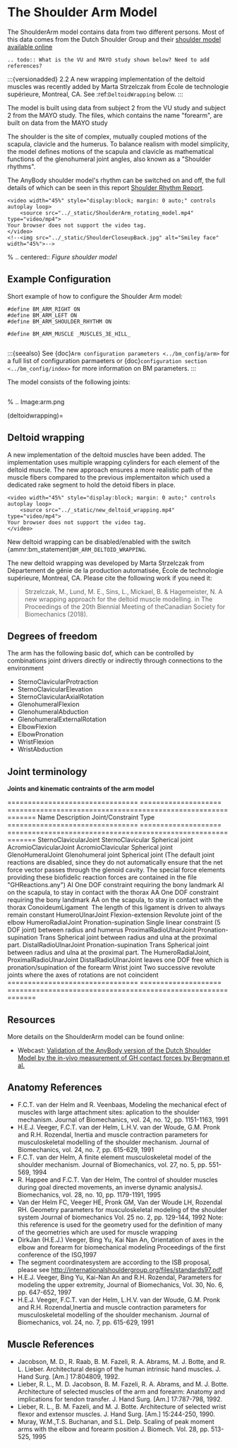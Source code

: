 # The Shoulder Arm Model

The ShoulderArm model contains data from two different persons. Most of this data
comes from the Dutch Shoulder Group and their
[shoulder model available online](http://homepage.tudelft.nl/g6u61/repository/shoulder/overview.htm)

```{eval-rst}
.. todo:: What is the VU and MAYO study shown below? Need to add references?
```

:::{versionadded} 2.2 A new wrapping implementation of the deltoid muscles was recently added by Marta Strzelczak from École de technologie supérieure, Montreal, CA. See :ref:`DeltoidWrapping` below.
:::

The model is built using data from subject 2 from the VU study and subject 2
from the MAYO study. The files, which contains the name "forearm", are
built on data from the MAYO study

The shoulder is the site of complex, mutually coupled motions of the scapula,
clavicle and the humerus. To balance realism with model simplicity, the model
defines motions of the scapula and clavicle as mathematical functions of the
glenohumeral joint angles, also known as a "Shoulder rhythms".

The AnyBody shoulder model's rhythm can be switched on
and off, the full details of which can be seen in this report
[Shoulder Rhythm
Report](https://paperpile.com/app/p/0349b48d-cb2b-0414-8a26-656f9b663e49).

```{raw} html
<video width="45%" style="display:block; margin: 0 auto;" controls autoplay loop>
    <source src="../_static/ShoulderArm_rotating_model.mp4" type="video/mp4">
Your browser does not support the video tag.
</video>
<!--<img src="../_static/ShoulderCloseupBack.jpg" alt="Smiley face" width="45%">-->
```

% .. centered:: *Figure shoulder model*

## Example Configuration

Short example of how to configure the Shoulder Arm model:

```AnyScriptDoc
#define BM_ARM_RIGHT ON
#define BM_ARM_LEFT ON
#define BM_ARM_SHOULDER_RHYTHM ON

#define BM_ARM_MUSCLE _MUSCLES_3E_HILL_
```

```{rst-class} float-right
```

:::{seealso}
See {doc}`Arm configuration parameters <../bm_config/arm>` for a
full list of configuration parmaeters or {doc}`configuration section <../bm_config/index>`
for more information on BM parameters.
:::

The model consists of the following joints:

```{rst-class} centered
```

% .. Image:arm.png

(deltoidwrapping)=

## Deltoid wrapping

A new implementation of the deltoid muscles have been added. The implementation
uses multiple wrapping cylinders for each element of the deltoid muscle. The new
approach ensures a more realistic path of the muscle fibers compared to the
previous implementaiton which used a dedicated rake segment to hold the detoid
fibers in place.

```{raw} html
<video width="45%" style="display:block; margin: 0 auto;" controls autoplay loop>
    <source src="../_static/new_deltoid_wrapping.mp4" type="video/mp4">
Your browser does not support the video tag.
</video>
```

New deltoid wrapping can be disabled/enabled with the switch
{ammr:bm_statement}`BM_ARM_DELTOID_WRAPPING`.

The new deltoid wrapping was developed by Marta Strzelczak from Département de
génie de la production automatisée, École de technologie supérieure, Montreal,
CA. Please cite the following work if you need it:

> Strzelczak, M., Lund, M. E., Sins, L., Mickael, B. & Hagemeister, N. A new
> wrapping approach for the deltoid muscle modelling. in The Proceedings of the
> 20th Biennial Meeting of theCanadian Society for Biomechanics (2018).

## Degrees of freedom

The arm has the following basic dof, which can be controlled by combinations
joint drivers directly or indirectly through connections to the environment

- SternoClavicularProtraction
- SternoClavicularElevation
- SternoClavicularAxialRotation
- GlenohumeralFlexion
- GlenohumeralAbduction
- GlenohumeralExternalRotation
- ElbowFlexion
- ElbowPronation
- WristFlexion
- WristAbduction

## Joint terminology


**Joints and kinematic contraints of the arm model**

================================  ====================  =============================================================
Name                              Description           Joint/Constraint Type
================================  ====================  =============================================================
SternoClavicularJoint             SternoClavicular      Spherical joint
AcromioClavicularJoint            AcromioClavicular     Spherical joint
GlenoHumeralJoint                 Glenohumeral joint    Spherical joint (The default joint reactions are
                                                        disabled, since they do not automatically ensure that
                                                        the net force vector passes through the glenoid cavity.
                                                        The special force elements providing these biofidelic
                                                        reaction forces are contained in the file "GHReactions.any")
AI                                                      One DOF constraint requiring the bony landmark
                                                        AI on the scapula, to stay in contact with the thorax
AA                                                      One DOF constraint requiring the bony landmark
                                                        AA on the scapula, to stay in contact with the thorax
ConoideumLigament                                       The length of this ligament is driven
                                                        to always remain constant
HumeroUlnarJoint                  Flexion-extension     Revolute joint
                                  of the elbow 
HumeroRadialJoint                 Pronation-supination  Single linear constraint (5 DOF joint) between radius 
                                                        and humerus
ProximalRadioUlnarJoint           Pronation-supination  Trans Spherical joint between radius and ulna at the
                                                        proximal part.
DistalRadioUlnarJoint             Pronation-supination  Trans Spherical joint between radius and ulna at the
                                                        proximal part. The HumeroRadialJoint, ProximalRadioUlnarJoint
                                                        DistalRadioUlnarJoint leaves one DOF free which is
                                                        pronation/supination of the forearm
Wrist joint                                             Two successive revolute joints where
                                                        the axes of rotations are not coincident
================================  ====================  =============================================================



## Resources

More details on the ShoulderArm model can be found online:

- Webcast: [Validation of the AnyBody version of the Dutch Shoulder Model by the in-vivo measurement of GH contact forces by Bergmann et al.](https://www.anybodytech.com/validation-of-the-anybody-version-of-the-dutch-shoulder-model-by-the-in-vivo-measurement-of-gh-contact-forces-by-bergmann-et-al/)

## Anatomy References

- F.C.T. van der Helm and R. Veenbaas, Modeling the mechanical efect of
  muscles with large attachment sites: aplication to the shoulder
  mechanism. Journal of Biomechanics, vol. 24, no. 12, pp. 1151-1163,
  1991
- H.E.J. Veeger, F.C.T. van der Helm, L.H.V. van der Woude, G.M. Pronk
  and R.H. Rozendal, Inertia and muscle contraction parameters for
  musculoskeletal modelling of the shoulder mechanism. Journal of
  Biomechanics, vol. 24, no. 7, pp. 615-629, 1991
- F.C.T. van der Helm, A finite element musculoskeletal model of the
  shoulder mechanism. Journal of Biomechanics, vol. 27, no. 5, pp.
  551-569, 1994
- R. Happee and F.C.T. Van der Helm, The control of shoulder muscles
  during goal directed movements, an inverse dynamic analysisJ.
  Biomechanics, vol. 28, no. 10, pp. 1179-1191, 1995
- Van der Helm FC, Veeger HE, Pronk GM, Van der Woude LH, Rozendal RH.
  Geometry parameters for musculoskeletal modeling of the shoulder
  system Journal of biomechanics Vol. 25 no. 2, pp. 129-144, 1992 Note:
  this reference is used for the geometry used for the definition of
  many of the geometries which are used for muscle wrapping
- DirkJan (H.E.J.) Veeger, Bing Yu, Kai Nan An, Orientation of axes in
  the elbow and forearm for biomechanical modeling Proceedings of the
  first conference of the ISG,1997
- The segment coordinatesystem are according to the ISB proposal,
  please see
  <http://internationalshouldergroup.org/files/standards97.pdf>
- H.E.J. Veeger, Bing Yu, Kai-Nan An and R.H. Rozendal, Parameters for
  modeling the upper extremity, Journal of Biomechanics, Vol. 30, No.
  6, pp. 647-652, 1997
- H.E.J. Veeger, F.C.T. van der Helm, L.H.V. van der Woude, G.M. Pronk
  and R.H. Rozendal,Inertia and muscle contraction parameters for
  musculoskeletal modelling of the shoulder mechanism. Journal of
  Biomechanics, vol. 24, no. 7, pp. 615-629, 1991

## Muscle References

- Jacobson, M. D., R. Raab, B. M. Fazeli, R. A. Abrams, M. J. Botte,
  and R. L. Lieber. Architectural design of the human intrinsic hand
  muscles. J. Hand Surg. \[Am.\] 17:804809, 1992.
- Lieber, R. L., M. D. Jacobson, B. M. Fazeli, R. A. Abrams, and M. J.
  Botte. Architecture of selected muscles of the arm and forearm:
  Anatomy and implications for tendon transfer. J. Hand Surg. \[Am.\]
  17:787-798, 1992.
- Lieber, R. L., B. M. Fazeli, and M. J. Botte. Architecture of
  selected wrist flexor and extensor muscles. J. Hand Surg. \[Am.\]
  15:244-250, 1990.
- Muray, W.M.,T.S. Buchanan, and S.L. Delp. Scaling of peak moment arms
  with the elbow and forearm position J. Biomech. Vol. 28, pp. 513-525,
  1995
